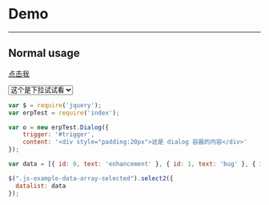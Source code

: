 # Demo

---

## Normal usage
<a href="#" id="trigger">点击我</a>

<select class="js-example-data-array-selected">
  <option value="2" selected="selected">这个是下拉试试看</option>
</select>


````javascript
var $ = require('jquery');
var erpTest = require('index');

var o = new erpTest.Dialog({
    trigger: '#trigger',
    content: '<div style="padding:20px">这是 dialog 容器的内容</div>'
});

var data = [{ id: 0, text: 'enhancement' }, { id: 1, text: 'bug' }, { id: 2, text: 'duplicate' }, { id: 3, text: 'invalid' }, { id: 4, text: 'wontfix' }];

$(".js-example-data-array-selected").select2({
  datalist: data
});

````